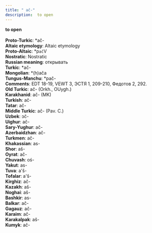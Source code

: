 ```yaml
---
title: " ač-"
description:  to open
---
```

<strong> to open</strong><br><br>
<strong>Proto-Turkic</strong>:  *ač-<br>
<strong>Altaic etymology</strong>:  Altaic etymology<br>
<strong> Proto-Altaic</strong>:  *p`ač`V<br>
<strong>Nostratic</strong>:  Nostratic<br>
<strong>Russian meaning</strong>:  открывать<br>
<strong>Turkic</strong>:  *ač-<br>
<strong>Mongolian</strong>:  *(h)ača<br>
<strong>Tungus-Manchu</strong>:  *pač-<br>
<strong>Comments</strong>:  EDT 18-19, VEWT 3, ЭСТЯ 1, 209-210, Федотов 2, 292.<br>
<strong>Old Turkic</strong>:  ač- (Orkh., OUygh.)<br>
<strong>Karakhanid</strong>:  ač- (MK)<br>
<strong>Turkish</strong>:  ač-<br>
<strong>Tatar</strong>:  ač-<br>
<strong>Middle Turkic</strong>:  ač- (Pav. C.)<br>
<strong>Uzbek</strong>:  ɔč-<br>
<strong>Uighur</strong>:  ač-<br>
<strong>Sary-Yughur</strong>:  ač-<br>
<strong>Azerbaidzhan</strong>:  ač-<br>
<strong>Turkmen</strong>:  ač-<br>
<strong>Khakassian</strong>:  as-<br>
<strong>Shor</strong>:  aš-<br>
<strong>Oyrat</strong>:  ač-<br>
<strong>Chuvash</strong>:  oś-<br>
<strong>Yakut</strong>:  as-<br>
<strong>Tuva</strong>:  a'š-<br>
<strong>Tofalar</strong>:  a'š-<br>
<strong>Kirghiz</strong>:  ač-<br>
<strong>Kazakh</strong>:  aš-<br>
<strong>Noghai</strong>:  aš-<br>
<strong>Bashkir</strong>:  as-<br>
<strong>Balkar</strong>:  ač-<br>
<strong>Gagauz</strong>:  ač-<br>
<strong>Karaim</strong>:  ač-<br>
<strong>Karakalpak</strong>:  aš-<br>
<strong>Kumyk</strong>:  ač-<br>


